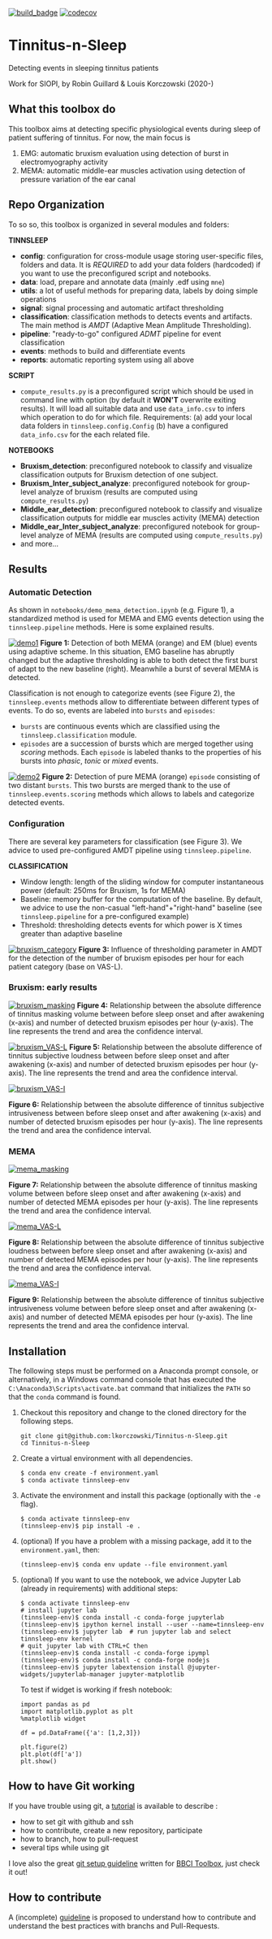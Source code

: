 [![build_badge](https://github.com/lkorczowski/Tinnitus-n-Sleep/workflows/build/badge.svg)](
https://github.com/lkorczowski/Tinnitus-n-Sleep/actions)
[![codecov](https://codecov.io/gh/lkorczowski/Tinnitus-n-Sleep/branch/master/graph/badge.svg)](
https://codecov.io/gh/lkorcczowski/Tinnitus-n-Sleep)
# Tinnitus-n-Sleep
Detecting events in sleeping tinnitus patients

Work for SIOPI, by Robin Guillard & Louis Korczowski (2020-)

## What this toolbox do

This toolbox aims at detecting specific physiological events during sleep of patient suffering of tinnitus. For now, the main focus is 
1. EMG: automatic bruxism evaluation using detection of burst in electromyography activity
2. MEMA: automatic middle-ear muscles activation using detection of pressure variation of the ear canal
 
## Repo Organization
To so so, this toolbox is organized in several modules and folders:

**TINNSLEEP**
- **config**: configuration for cross-module usage storing user-specific files, folders and data. It is *REQUIRED* to add your data folders (hardcoded) if you want to use the preconfigured script and notebooks. 
- **data**: load, prepare and annotate data (mainly .edf using `mne`)
- **utils**: a lot of useful methods for preparing data, labels by doing simple operations
- **signal**: signal processing and automatic artifact thresholding
- **classification**: classification methods to detects events and artifacts. The main method is *AMDT* (Adaptive Mean Amplitude Thresholding).
- **pipeline**: "ready-to-go" configured *ADMT* pipeline for event classification
- **events**: methods to build and differentiate events
- **reports**: automatic reporting system using all above

**SCRIPT**
- ``compute_results.py`` is a preconfigured script which should be used in command line with option (by default it **WON'T** overwrite exiting results). It will load all suitable data and use `data_info.csv` to infers which operation to do for which file. Requirements: (a) add your local data folders in `tinnsleep.config.Config` (b) have a configured `data_info.csv` for the each related file.

**NOTEBOOKS**
- **Bruxism_detection**: preconfigured notebook to classify and visualize classification outputs for Bruxism detection of one subject.
- **Bruxism_Inter_subject_analyze**: preconfigured notebook for group-level analyze of bruxism (results are computed using ``compute_results.py``)
- **Middle_ear_detection**: preconfigured notebook to classify and visualize classification outputs for middle ear muscles activity (MEMA) detection
- **Middle_ear_Inter_subject_analyze**: preconfigured notebook for group-level analyze of MEMA (results are computed using ``compute_results.py``)
- and more...

## Results

### Automatic Detection
As shown in `notebooks/demo_mema_detection.ipynb` (e.g. Figure 1), a standardized method is used for MEMA and EMG events detection using the `tinnsleep.pipeline` methods. Here is some explained results.

[![demo1](
./images/demo_adaptive-emg+mema.png)](
./images/demo_adaptive-emg+mema.png)
**Figure 1:** Detection of both MEMA (orange) and EM (blue) events using adaptive scheme. In this situation, EMG baseline has abruptly changed but the adaptive thresholding is able to both detect the first burst of adapt to the new baseline (right). Meanwhile a burst of several MEMA is detected.

Classification is not enough to categorize events (see Figure 2), the `tinnsleep.events` methods allow to differentiate between different types of events. To do so, events are labeled into `bursts` and `episodes`:
- `bursts` are continuous events which are classified using the `tinnsleep.classification` module.
- `episodes` are a succession of bursts which are merged together using *scoring* methods. Each `episode` is labeled thanks to the properties of his bursts into *phasic*, *tonic* or *mixed* events.

[![demo2](
./images/demo_pure_mema.png)](
./images/demo_pure_mema.png)
**Figure 2:** Detection of pure MEMA (orange) `episode` consisting of two distant `bursts`. This two bursts are merged thank to the use of `tinnsleep.events.scoring` methods which allows to labels and categorize detected events. 
 
### Configuration

There are several key parameters for classification (see Figure 3). We advice to used pre-configured AMDT pipeline using `tinnsleep.pipeline`.

**CLASSIFICATION**
- Window length: length of the sliding window for computer instantaneous power (default: 250ms for Bruxism, 1s for MEMA)
- Baseline: memory buffer for the computation of the baseline. By default, we advice to use the non-casual "left-hand"+"right-hand" baseline (see `tinnsleep.pipeline` for a pre-configured example) 
- Threshold: thresholding detects events for which power is X times greater than adaptive baseline

 [![bruxism_category](
./images/category_bruxism.png)](
./images/category_bruxism.png)
**Figure 3:** Influence of thresholding parameter in AMDT for the detection of the number of bruxism episodes per hour for each patient category (base on VAS-L).

### Bruxism: early results

[![bruxism_masking](
./images/trend_bruxism_masking.png)](
./images/trend_bruxism_masking.png)
**Figure 4:** Relationship between the absolute difference of tinnitus masking volume between before sleep onset and after awakening (x-axis) and number of detected bruxism episodes per hour (y-axis). The line represents the trend and area the confidence interval.

[![bruxism_VAS-L](
./images/trend_bruxism_VAS-L.png)](
./images/trend_bruxism_VAS-L.png)
**Figure 5:** Relationship between the absolute difference of tinnitus subjective loudness between before sleep onset and after awakening (x-axis) and number of detected bruxism episodes per hour (y-axis). The line represents the trend and area the confidence interval.

[![bruxism_VAS-I](
./images/trend_bruxism_VAS-I.png)](
./images/trend_bruxism_VAS-I.png)

**Figure 6:** Relationship between the absolute difference of tinnitus subjective intrusiveness between before sleep onset and after awakening (x-axis) and number of detected bruxism episodes per hour (y-axis). The line represents the trend and area the confidence interval.

### MEMA

[![mema_masking](
./images/trend_mema_masking.png)](
./images/trend_mema_masking.png)

**Figure 7:** Relationship between the absolute difference of tinnitus masking volume between before sleep onset and after awakening (x-axis) and number of detected MEMA episodes per hour (y-axis). The line represents the trend and area the confidence interval.

[![mema_VAS-L](
./images/trend_mema_VAS-L.png)](
./images/trend_mema_VAS-L.png)

**Figure 8:** Relationship between the absolute difference of tinnitus subjective loudness between before sleep onset and after awakening (x-axis) and number of detected MEMA episodes per hour (y-axis). The line represents the trend and area the confidence interval.

[![mema_VAS-I](
./images/trend_mema_VAS-I.png)](
./images/trend_mema_VAS-I.png)

**Figure 9:** Relationship between the absolute difference of tinnitus subjective intrusiveness volume between before sleep onset and after awakening (x-axis) and number of detected MEMA episodes per hour (y-axis). The line represents the trend and area the confidence interval.

## Installation
The following steps must be performed on a Anaconda prompt console, or 
alternatively, in a Windows command console that has executed the 
`C:\Anaconda3\Scripts\activate.bat` command that initializes the `PATH` so that
the `conda` command is found.

1. Checkout this repository and change to the cloned directory
   for the following steps.

    ```
    git clone git@github.com:lkorczowski/Tinnitus-n-Sleep.git
    cd Tinnitus-n-Sleep
    ```
    
2. Create a virtual environment with all dependencies.

    ```
    $ conda env create -f environment.yaml
    $ conda activate tinnsleep-env
    ```
    
3. Activate the environment and install this package (optionally with the `-e` 
    flag).
    ```
    $ conda activate tinnsleep-env
    (tinnsleep-env)$ pip install -e .
    ```

4. (optional) If you have a problem with a missing package, add it to the `environment.yaml`, then:
    ```
    (tinnsleep-env)$ conda env update --file environment.yaml
    ```

5. (optional) If you want to use the notebook, we advice Jupyter Lab (already in requirements) with additional steps:
    ```
    $ conda activate tinnsleep-env
    # install jupyter lab 
    (tinnsleep-env)$ conda install -c conda-forge jupyterlab 
    (tinnsleep-env)$ ipython kernel install --user --name=tinnsleep-env  
    (tinnsleep-env)$ jupyter lab  # run jupyter lab and select tinnsleep-env kernel
    # quit jupyter lab with CTRL+C then
    (tinnsleep-env)$ conda install -c conda-forge ipympl
    (tinnsleep-env)$ conda install -c conda-forge nodejs 
    (tinnsleep-env)$ jupyter labextension install @jupyter-widgets/jupyterlab-manager jupyter-matplotlib
    ```
   
    To test if widget is working if fresh notebook:
    ```
    import pandas as pd
    import matplotlib.pyplot as plt
    %matplotlib widget
    
    df = pd.DataFrame({'a': [1,2,3]})
    
    plt.figure(2)
    plt.plot(df['a'])
    plt.show()
    ```

## How to have Git working

If you have trouble using git, a [tutorial](HOWTO_GIT_GITHUB_SSH_PR.md) is available to describe :
- how to set git with github and ssh
- how to contribute, create a new repository, participate
- how to branch, how to pull-request
- several tips while using git

I love also the great [git setup guideline](https://github.com/bbci/bbci_public/blob/master/HACKING.markdown) written
 for [BBCI Toolbox](https://github.com/bbci/bbci_public), just check it out! 
 
## How to contribute

A (incomplete) [guideline](CONTRIBUTING.md) is proposed to understand how to contribute and understand the best
practices with branchs and Pull-Requests.

